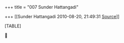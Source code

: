 +++
title = "007 Sunder Hattangadi"

+++
[[Sunder Hattangadi	2010-08-20, 21:49:31 [Source](https://groups.google.com/g/samskrita/c/DREIPSeT8oI)]]



[TABLE]



